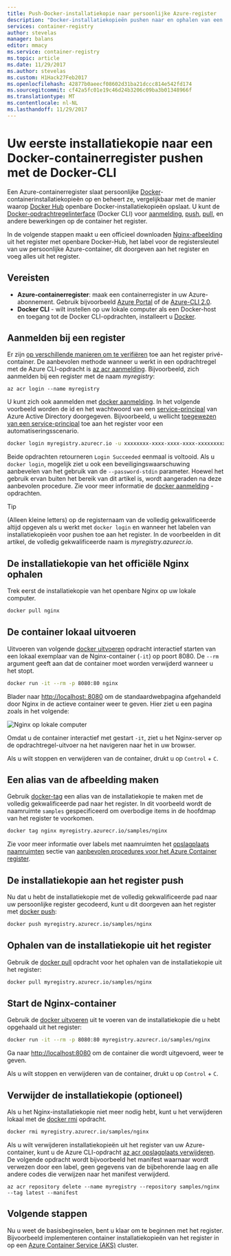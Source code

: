 ```yaml
---
title: Push-Docker-installatiekopie naar persoonlijke Azure-register
description: "Docker-installatiekopieën pushen naar en ophalen van een privécontainerregister in Azure met de Docker-CLI"
services: container-registry
author: stevelas
manager: balans
editor: mmacy
ms.service: container-registry
ms.topic: article
ms.date: 11/29/2017
ms.author: stevelas
ms.custom: H1Hack27Feb2017
ms.openlocfilehash: 42877b0aeecf08602d31ba21dccc814e542fd174
ms.sourcegitcommit: cf42a5fc01e19c46d24b3206c09ba3b01348966f
ms.translationtype: MT
ms.contentlocale: nl-NL
ms.lasthandoff: 11/29/2017
---
```

# <a name="push-your-first-image-to-a-private-docker-container-registry-using-the-docker-cli"></a>Uw eerste installatiekopie naar een Docker-containerregister pushen met de Docker-CLI

Een Azure-containerregister slaat persoonlijke [Docker](http://hub.docker.com)-containerinstallatiekopieën op en beheert ze, vergelijkbaar met de manier waarop [Docker Hub](https://hub.docker.com/) openbare Docker-installatiekopieën opslaat. U kunt de [Docker-opdrachtregelinterface](https://docs.docker.com/engine/reference/commandline/cli/) (Docker CLI) voor [aanmelding](https://docs.docker.com/engine/reference/commandline/login/), [push](https://docs.docker.com/engine/reference/commandline/push/), [pull](https://docs.docker.com/engine/reference/commandline/pull/), en andere bewerkingen op de container het register.

In de volgende stappen maakt u een officieel downloaden [Nginx-afbeelding](https://store.docker.com/images/nginx) uit het register met openbare Docker-Hub, het label voor de registersleutel van uw persoonlijke Azure-container, dit doorgeven aan het register en voeg alles uit het register.

## <a name="prerequisites"></a>Vereisten

* **Azure-containerregister**: maak een containerregister in uw Azure-abonnement. Gebruik bijvoorbeeld [Azure Portal](container-registry-get-started-portal.md) of de [Azure-CLI 2.0](container-registry-get-started-azure-cli.md).
* **Docker CLI** - wilt instellen op uw lokale computer als een Docker-host en toegang tot de Docker CLI-opdrachten, installeert u [Docker](https://docs.docker.com/engine/installation/).

## <a name="log-in-to-a-registry"></a>Aanmelden bij een register

Er zijn [op verschillende manieren om te verifiëren](container-registry-authentication.md) toe aan het register privé-container. De aanbevolen methode wanneer u werkt in een opdrachtregel met de Azure CLI-opdracht is [az acr aanmelding](/cli/azure/acr?view=azure-cli-latest#az_acr_login). Bijvoorbeeld, zich aanmelden bij een register met de naam *myregistry*:

```azurecli
az acr login --name myregistry
```

U kunt zich ook aanmelden met [docker aanmelding](https://docs.docker.com/engine/reference/commandline/login/). In het volgende voorbeeld worden de id en het wachtwoord van een [service-principal](../active-directory/active-directory-application-objects.md) van Azure Active Directory doorgegeven. Bijvoorbeeld, u wellicht [toegewezen van een service-principal](container-registry-authentication.md#service-principal) toe aan het register voor een automatiseringsscenario.

```Bash
docker login myregistry.azurecr.io -u xxxxxxxx-xxxx-xxxx-xxxx-xxxxxxxxxxxx -p myPassword
```

Beide opdrachten retourneren `Login Succeeded` eenmaal is voltooid. Als u `docker login`, mogelijk ziet u ook een beveiligingswaarschuwing aanbevelen van het gebruik van de `--password-stdin` parameter. Hoewel het gebruik ervan buiten het bereik van dit artikel is, wordt aangeraden na deze aanbevolen procedure. Zie voor meer informatie de [docker aanmelding](https://docs.docker.com/engine/reference/commandline/login/) -opdrachten.

> [!TIP]
> (Alleen kleine letters) op de registernaam van de volledig gekwalificeerde altijd opgeven als u werkt met `docker login` en wanneer het labelen van installatiekopieën voor pushen toe aan het register. In de voorbeelden in dit artikel, de volledig gekwalificeerde naam is *myregistry.azurecr.io*.

## <a name="pull-the-official-nginx-image"></a>De installatiekopie van het officiële Nginx ophalen

Trek eerst de installatiekopie van het openbare Nginx op uw lokale computer.

```Bash
docker pull nginx
```

## <a name="run-the-container-locally"></a>De container lokaal uitvoeren

Uitvoeren van volgende [docker uitvoeren](https://docs.docker.com/engine/reference/run/) opdracht interactief starten van een lokaal exemplaar van de Nginx-container (`-it`) op poort 8080. De `--rm` argument geeft aan dat de container moet worden verwijderd wanneer u het stopt.

```Bash
docker run -it --rm -p 8080:80 nginx
```

Blader naar [http://localhost: 8080](http://localhost:8080) om de standaardwebpagina afgehandeld door Nginx in de actieve container weer te geven. Hier ziet u een pagina zoals in het volgende:

![Nginx op lokale computer](./media/container-registry-get-started-docker-cli/nginx.png)

Omdat u de container interactief met gestart `-it`, ziet u het Nginx-server op de opdrachtregel-uitvoer na het navigeren naar het in uw browser.

Als u wilt stoppen en verwijderen van de container, drukt u op `Control` + `C`.

## <a name="create-an-alias-of-the-image"></a>Een alias van de afbeelding maken

Gebruik [docker-tag](https://docs.docker.com/engine/reference/commandline/tag/) een alias van de installatiekopie te maken met de volledig gekwalificeerde pad naar het register. In dit voorbeeld wordt de naamruimte `samples` gespecificeerd om overbodige items in de hoofdmap van het register te voorkomen.

```Bash
docker tag nginx myregistry.azurecr.io/samples/nginx
```

Zie voor meer informatie over labels met naamruimten het [opslagplaats naamruimten](container-registry-best-practices.md#repository-namespaces) sectie van [aanbevolen procedures voor het Azure Container register](container-registry-best-practices.md).

## <a name="push-the-image-to-your-registry"></a>De installatiekopie aan het register push

Nu dat u hebt de installatiekopie met de volledig gekwalificeerde pad naar uw persoonlijke register gecodeerd, kunt u dit doorgeven aan het register met [docker push](https://docs.docker.com/engine/reference/commandline/push/):

```Bash
docker push myregistry.azurecr.io/samples/nginx
```

## <a name="pull-the-image-from-your-registry"></a>Ophalen van de installatiekopie uit het register

Gebruik de [docker pull](https://docs.docker.com/engine/reference/commandline/pull/) opdracht voor het ophalen van de installatiekopie uit het register:

```Bash
docker pull myregistry.azurecr.io/samples/nginx
```

## <a name="start-the-nginx-container"></a>Start de Nginx-container

Gebruik de [docker uitvoeren](https://docs.docker.com/engine/reference/run/) uit te voeren van de installatiekopie die u hebt opgehaald uit het register:

```Bash
docker run -it --rm -p 8080:80 myregistry.azurecr.io/samples/nginx
```

Ga naar [http://localhost:8080](http://localhost:8080) om de container die wordt uitgevoerd, weer te geven.

Als u wilt stoppen en verwijderen van de container, drukt u op `Control` + `C`.

## <a name="remove-the-image-optional"></a>Verwijder de installatiekopie (optioneel)

Als u het Nginx-installatiekopie niet meer nodig hebt, kunt u het verwijderen lokaal met de [docker rmi](https://docs.docker.com/engine/reference/commandline/rmi/) opdracht.

```Bash
docker rmi myregistry.azurecr.io/samples/nginx
```

Als u wilt verwijderen installatiekopieën uit het register van uw Azure-container, kunt u de Azure CLI-opdracht [az acr opslagplaats verwijderen](/cli/azure/acr/repository#az_acr_repository_delete). De volgende opdracht wordt bijvoorbeeld het manifest waarnaar wordt verwezen door een label, geen gegevens van de bijbehorende laag en alle andere codes die verwijzen naar het manifest verwijderd.

```azurecli
az acr repository delete --name myregistry --repository samples/nginx --tag latest --manifest
```

## <a name="next-steps"></a>Volgende stappen

Nu u weet de basisbeginselen, bent u klaar om te beginnen met het register. Bijvoorbeeld implementeren container installatiekopieën van het register in op een [Azure Container Service (AKS)](../aks/tutorial-kubernetes-prepare-app.md) cluster.

